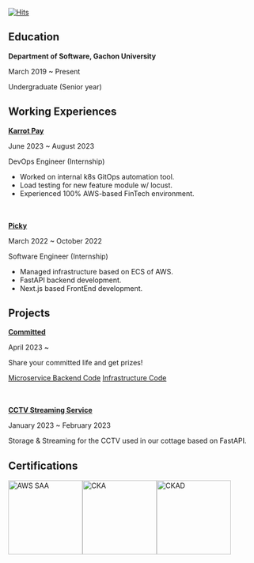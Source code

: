 
[![Hits](https://hits.seeyoufarm.com/api/count/incr/badge.svg?url=https%3A%2F%2Fgithub.com%2FYanyChoi&count_bg=%23000000&title_bg=%23FF7D00&icon=&icon_color=%23E7E7E7&title=hits&edge_flat=false)](https://hits.seeyoufarm.com)

## Education

**Department of Software, Gachon University**

March 2019 ~ Present

Undergraduate (Senior year)

## Working Experiences


**[Karrot Pay](https://www.daangnpay.com)**

June 2023 ~ August 2023

DevOps Engineer (Internship)

- Worked on internal k8s GitOps automation tool.
- Load testing for new feature module w/ locust.
- Experienced 100% AWS-based FinTech environment.

\
\
**[Picky](https://gopicky.com)**

March 2022 ~ October 2022

Software Engineer (Internship)

- Managed infrastructure based on ECS of AWS.
- FastAPI backend development.
- Next.js based FrontEnd development.



## Projects


**[Committed](https://dope.yanychoi.site)**

April 2023 ~

Share your committed life and get prizes!

[Microservice Backend Code](https://github.com/d-o-p-e/tg-msa-service)
[Infrastructure Code](https://github.com/d-o-p-e/tg-infrastructure)


\
\
**[CCTV Streaming Service](https://github.com/YanyChoi/cctv-system)**

January 2023 ~ February 2023

Storage & Streaming for the CCTV used in our cottage based on FastAPI.



## Certifications

<a href="https://www.credly.com/badges/c5bfe72a-461b-47e6-a0e1-3934968f717d" target="_blank"><img alt="AWS SAA" src="https://github.com/YanyChoi/YanyChoi/assets/51287461/7871a5a0-f2e1-491c-a546-8dd0af8d092b" width="150px" /></a><a href="https://www.credly.com/badges/fe5a9899-00d8-438f-a8d2-7b79fa3fe986" target="_blank"><img alt="CKA" src="https://github.com/YanyChoi/YanyChoi/assets/51287461/aca56650-7558-4a26-9d00-bdbd3b7ee630" width="150px" /></a><a href="https://www.credly.com/earner/earned/badge/a417e062-cc35-44e6-a8aa-64081d56728e" target="_blank"><img alt="CKAD" src="https://github.com/YanyChoi/YanyChoi/assets/51287461/2c1f3eec-3e6e-416c-aa4e-d531685d09ea" width="150px" /></a>


